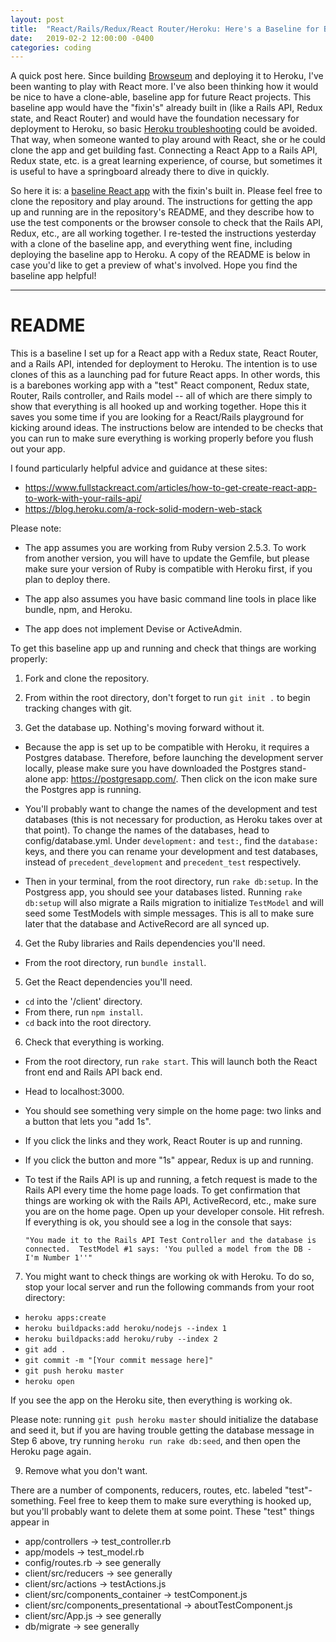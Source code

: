 ```yaml
---
layout: post
title:  "React/Rails/Redux/React Router/Heroku: Here's a Baseline for Building Out a React App for Deployment to Heroku"
date:   2019-02-2 12:00:00 -0400
categories: coding
---
```


A quick post here. Since building [Browseum](/projects/#browseum) and deploying it to Heroku, I've been wanting to play with React more. I've also been thinking how it would be nice to have a clone-able, baseline app for future React projects.  This baseline app would have the "fixin's" already built in (like a Rails API, Redux state, and React Router) and would have the foundation necessary for deployment to Heroku, so basic [Heroku troubleshooting](/coding/2018/11/02/notes-troubleshooting-heroku.html) could be avoided. That way, when someone wanted to play around with React, she or he could clone the app and get building fast. Connecting a React App to a Rails API, Redux state, etc. is a great learning experience, of course, but sometimes it is useful to have a springboard already there to dive in quickly.

So here it is: a [baseline React app](/projects/#baseline-react-app) with the fixin's built in. Please feel free to clone the repository and play around. The instructions for getting the app up and running are in the repository's README, and they describe how to use the test components or the browser console to check that the Rails API, Redux, etc., are all working together.  I re-tested the instructions yesterday with a clone of the baseline app, and everything went fine, including deploying the baseline app to Heroku. A copy of the README is below in case you'd like to get a preview of what's involved. Hope you find the baseline app helpful!

-----

# README

This is a baseline I set up for a React app with a Redux state, React Router, and a Rails API, intended for deployment to Heroku. The intention is to use clones of this as a launching pad for future React apps. In other words, this is a barebones working app with a "test" React component, Redux state, Router, Rails controller, and Rails model -- all of which are there simply to show that everything is all hooked up and working together. Hope this it saves you some time if you are looking for a React/Rails playground for kicking around ideas.  The instructions below are intended to be checks that you can run to make sure everything is working properly before you flush out your app.  

I found particularly helpful advice and guidance at these sites:
  - https://www.fullstackreact.com/articles/how-to-get-create-react-app-to-work-with-your-rails-api/
  - https://blog.heroku.com/a-rock-solid-modern-web-stack

Please note:

  - The app assumes you are working from Ruby version 2.5.3.  To work from another version, you will have to update the Gemfile, but please make sure your version of Ruby is compatible with Heroku first, if you plan to deploy there.

  - The app also assumes you have basic command line tools in place like bundle, npm, and Heroku.

  - The app does not implement Devise or ActiveAdmin.

To get this baseline app up and running and check that things are working properly:

1) Fork and clone the repository.

2) From within the root directory, don't forget to run `git init .` to begin tracking changes with git.

3) Get the database up.  Nothing's moving forward without it.

  - Because the app is set up to be compatible with Heroku, it requires a Postgres database.  Therefore, before launching the development server locally, please make sure you have downloaded the Postgres stand-alone app: https://postgresapp.com/. Then click on the icon make sure the Postgres app is running.

  - You'll probably want to change the names of the development and test databases (this is not necessary for production, as Heroku takes over at that point).  To change the names of the databases, head to config/database.yml.  Under `development:` and `test:`, find the `database:` keys, and there you can rename your development and test databases, instead of `precedent_development` and `precedent_test` respectively.

  - Then in your terminal, from the root directory, run `rake db:setup`.  In the Postgress app, you should see your databases listed.  Running `rake db:setup` will also migrate a Rails migration to initialize `TestModel` and will seed some TestModels with simple messages.  This is all to make sure later that the database and ActiveRecord are all synced up.  

4) Get the Ruby libraries and Rails dependencies you'll need.

  - From the root directory, run `bundle install`.

5) Get the React dependencies you'll need.

  - `cd` into the '/client' directory.
  - From there, run `npm install`.
  - `cd` back into the root directory.

6) Check that everything is working.

  - From the root directory, run `rake start`.  This will launch both the React front end and Rails API back end.
  - Head to localhost:3000.
  - You should see something very simple on the home page: two links and a button that lets you "add 1s".  
  - If you click the links and they work, React Router is up and running.
  - If you click the button and more "1s" appear, Redux is up and running.
  - To test if the Rails API is up and running, a fetch request is made to the Rails API every time the home page loads. To get confirmation that things are working ok with the Rails API, ActiveRecord, etc., make sure you are on the home page.  Open up your developer console.  Hit refresh.  If everything is ok, you should see a log in the console that says:

    `"You made it to the Rails API Test Controller and the database is connected.  TestModel #1 says: 'You pulled a model from the DB - I'm Number 1''"`


7) You might want to check things are working ok with Heroku. To do so, stop your local server and run the following commands from your root directory:

  - `heroku apps:create`
  - `heroku buildpacks:add heroku/nodejs --index 1`
  - `heroku buildpacks:add heroku/ruby --index 2`
  - `git add .`
  - `git commit -m "[Your commit message here]"`
  - `git push heroku master`
  - `heroku open`

If you see the app on the Heroku site, then everything is working ok.

Please note: running `git push heroku master` should initialize the database and seed it, but if you are having trouble getting the database message in Step 6 above, try running `heroku run rake db:seed`, and then open the Heroku page again.

9) Remove what you don't want.

There are a number of components, reducers, routes, etc. labeled "test"-something. Feel free to keep them to make sure everything is hooked up, but you'll probably want to delete them at some point.  These "test" things appear in

- app/controllers -> test_controller.rb
- app/models -> test_model.rb
- config/routes.rb -> see generally
- client/src/reducers -> see generally
- client/src/actions -> testActions.js
- client/src/components_container -> testComponent.js
- client/src/components_presentational -> aboutTestComponent.js
- client/src/App.js -> see generally
- db/migrate -> see generally
